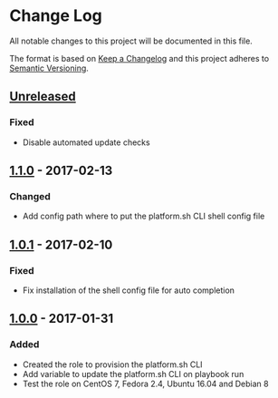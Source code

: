 # Change Log
All notable changes to this project will be documented in this file.

The format is based on [Keep a Changelog](http://keepachangelog.com/) 
and this project adheres to [Semantic Versioning](http://semver.org/).

## [Unreleased]
### Fixed
- Disable automated update checks

## [1.1.0] - 2017-02-13
### Changed
- Add config path where to put the platform.sh CLI shell config file

## [1.0.1] - 2017-02-10
### Fixed
- Fix installation of the shell config file for auto completion

## [1.0.0] - 2017-01-31
### Added
- Created the role to provision the platform.sh CLI
- Add variable to update the platform.sh CLI on playbook run
- Test the role on CentOS 7, Fedora 2.4, Ubuntu 16.04 and Debian 8

[Unreleased]: https://github.com/pixelart/ansible-role-platformsh-cli/compare/1.1.0...HEAD
[1.1.0]: https://github.com/pixelart/ansible-role-platformsh-cli/compare/1.0.1...1.1.0
[1.0.1]: https://github.com/pixelart/ansible-role-platformsh-cli/compare/1.0.0...1.0.1
[1.0.0]: https://github.com/pixelart/ansible-role-platformsh-cli/compare/e69ef46...1.0.0
